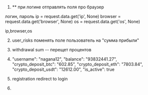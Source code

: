 1. ** при логине отправлять поля про браузер

логин, пароль
ip = request.data.get('ip', None)
browser = request.data.get('browser', None)
os = request.data.get('os', None)

ip,browser,os

2. user_risks поменять поле пользователь на "сумма прибыли"

3. withdrawal sum -- перещет процентов

4. "username": "nagana12",
    "balance": "93832441.27",
    "crypto_deposit_btc": "602.85",
    "crypto_deposit_eth": "7803.84",
    "crypto_deposit_usdt": "12612.00",
    "is_active": true

5. registration redirect to login

6.

